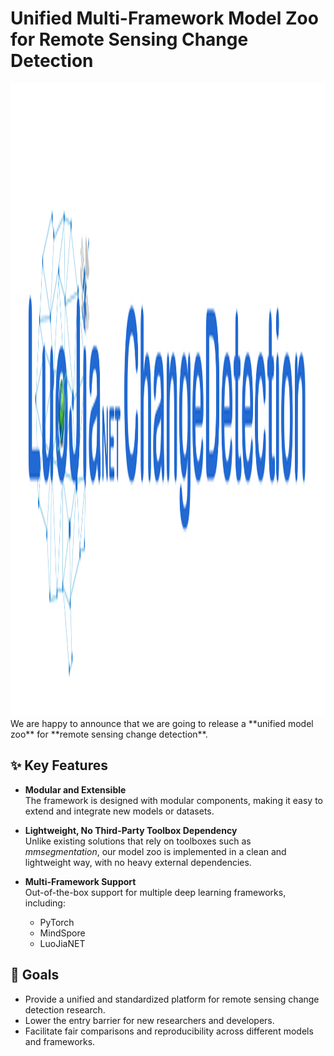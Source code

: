 # Unified Multi-Framework Model Zoo for Remote Sensing Change Detection  
<img width="5497" height="1013" alt="logo" src="logo.png" />
We are happy to announce that we are going to release a **unified model zoo** for **remote sensing change detection**.  

## ✨ Key Features  
- **Modular and Extensible**  
  The framework is designed with modular components, making it easy to extend and integrate new models or datasets.  

- **Lightweight, No Third-Party Toolbox Dependency**  
  Unlike existing solutions that rely on toolboxes such as *mmsegmentation*, our model zoo is implemented in a clean and lightweight way, with no heavy external dependencies.  

- **Multi-Framework Support**  
  Out-of-the-box support for multiple deep learning frameworks, including:  
  - PyTorch  
  - MindSpore  
  - LuoJiaNET  

## 🚀 Goals  
- Provide a unified and standardized platform for remote sensing change detection research.  
- Lower the entry barrier for new researchers and developers.  
- Facilitate fair comparisons and reproducibility across different models and frameworks.  
